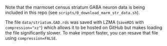 Note that the marmoset census striatum GABA neuron data is being included in this repo (see `scripts/0_download_marm_str_data.sh`).

The file `data/striatum.GAD.rds` was saved with LZMA (`saveRDS` with `compression="xz"`) which allows it to be hosted on GitHub but makes loading the file significantly slower. To make import faster, you can resave that file using `compression=FALSE`.
